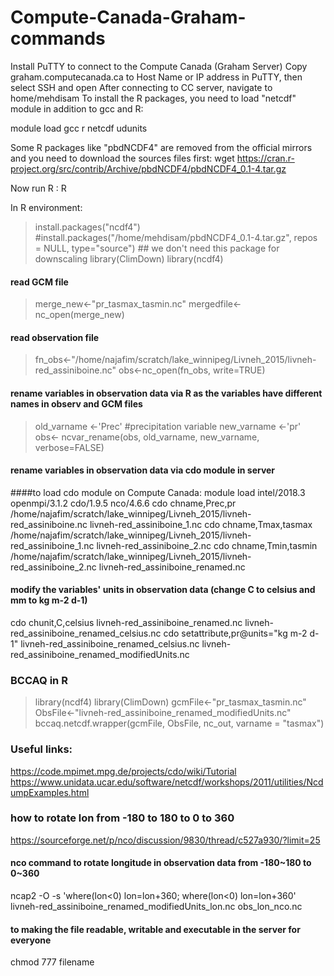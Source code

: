 # Compute-Canada-Graham-commands

Install PuTTY to connect to the Compute Canada (Graham Server)
Copy graham.computecanada.ca to Host Name or IP address in PuTTY, then select SSH and open 
After connecting to CC server, navigate to home/mehdisam
To install the R packages, you need to load "netcdf" module in addition to gcc and R:

module load gcc r netcdf udunits

Some R packages like "pbdNCDF4" are removed from the official mirrors and you need to download the sources files first:
wget https://cran.r-project.org/src/contrib/Archive/pbdNCDF4/pbdNCDF4_0.1-4.tar.gz

Now run R : 
R

In R environment:
> install.packages("ncdf4")
> #install.packages("/home/mehdisam/pbdNCDF4_0.1-4.tar.gz", repos = NULL, type="source") ## we don't need this package for downscaling
> library(ClimDown)
> library(ncdf4) 
#### read GCM file
> merge_new<-"pr_tasmax_tasmin.nc"
> mergedfile<-nc_open(merge_new)
#### read observation file
> fn_obs<-"/home/najafim/scratch/lake_winnipeg/Livneh_2015/livneh-red_assiniboine.nc"
> obs<-nc_open(fn_obs, write=TRUE)
#### rename variables in observation data via R as the variables have different names in observ and GCM files
> old_varname <-'Prec' #precipitation variable
> new_varname <-'pr'
> obs<- ncvar_rename(obs, old_varname, new_varname, verbose=FALSE)
#### rename variables in observation data via cdo module in server
####to load cdo module on Compute Canada:
module load intel/2018.3 openmpi/3.1.2 cdo/1.9.5 nco/4.6.6 
cdo chname,Prec,pr /home/najafim/scratch/lake_winnipeg/Livneh_2015/livneh-red_assiniboine.nc  livneh-red_assiniboine_1.nc
cdo chname,Tmax,tasmax /home/najafim/scratch/lake_winnipeg/Livneh_2015/livneh-red_assiniboine_1.nc  livneh-red_assiniboine_2.nc
cdo chname,Tmin,tasmin /home/najafim/scratch/lake_winnipeg/Livneh_2015/livneh-red_assiniboine_2.nc  livneh-red_assiniboine_renamed.nc

#### modify the variables' units in observation data (change C to celsius and mm to kg m-2 d-1)
cdo chunit,C,celsius livneh-red_assiniboine_renamed.nc  livneh-red_assiniboine_renamed_celsius.nc
cdo setattribute,pr@units="kg m-2 d-1" livneh-red_assiniboine_renamed_celsius.nc  livneh-red_assiniboine_renamed_modifiedUnits.nc

### BCCAQ in R 
> library(ncdf4)
> library(ClimDown)
> gcmFile<-"pr_tasmax_tasmin.nc"
> ObsFile<-"livneh-red_assiniboine_renamed_modifiedUnits.nc"
> bccaq.netcdf.wrapper(gcmFile, ObsFile, nc_out, varname = "tasmax")



### Useful links:
https://code.mpimet.mpg.de/projects/cdo/wiki/Tutorial
https://www.unidata.ucar.edu/software/netcdf/workshops/2011/utilities/NcdumpExamples.html


### how to rotate lon from -180 to 180 to 0 to 360
https://sourceforge.net/p/nco/discussion/9830/thread/c527a930/?limit=25

#### nco command to rotate longitude in observation data from -180~180 to 0~360
ncap2 -O -s 'where(lon<0) lon=lon+360; where(lon<0) lon=lon+360' livneh-red_assiniboine_renamed_modifiedUnits_lon.nc obs_lon_nco.nc

#### to making the file readable, writable and executable in the server for everyone 
chmod 777 filename

